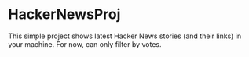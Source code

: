 # HackerNewsProj
This simple project shows latest Hacker News stories (and their links) in your machine. For now, can only filter by votes.
